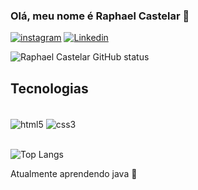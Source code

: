 ### Olá, meu nome é Raphael Castelar 👋
[![instagram](https://img.shields.io/badge/Instagram-E4405F?style=for-the-badge&logo=instagram&logoColor=white)](https://instagram.com/raphael_castelar1/)
[![Linkedin](https://img.shields.io/badge/LinkedIn-0077B5?style=for-the-badge&logo=linkedin&logoColor=white)](https://www.linkedin.com/in/raphael-castelar/)



![Raphael Castelar GitHub status](https://github-readme-stats.vercel.app/api?username=raphaelcastelar&show_icons=true&theme=dracula)

## Tecnologias

<div style="display: inline_block"><br/>
  <img align="center" alt="html5" src="https://img.shields.io/badge/HTML5-E34F26?style=for-the-badge&logo=html5&logoColor=white"/>
  <img align="center" alt="css3" src="https://img.shields.io/badge/CSS3-1572B6?style=for-the-badge&logo=css3&logoColor=white"/>
  <br>
 </div>
 
 <br> ![Top Langs](https://github-readme-stats.vercel.app/api/top-langs/?username=raphaelcastelar&layout=compact)
 
 Atualmente aprendendo java 🤗
